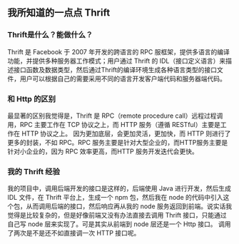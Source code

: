 ## 我所知道的一点点 Thrift 
### Thrift是什么？能做什么？
Thrift 是 Facebook 于 2007 年开发的跨语言的 RPC 服框架，提供多语言的编译功能，并提供多种服务器工作模式；用户通过 Thrift 的 IDL（接口定义语言）来描述接口函数及数据类型，然后通过Thrift的编译环境生成各种语言类型的接口文件，用户可以根据自己的需要采用不同的语言开发客户端代码和服务器端代码。

### 和 Http 的区别
最显著的区别我觉得是，Thrift 是 RPC（remote procedure call）远程过程调用，RPC 主要工作在 TCP 协议之上，而 HTTP 服务（遵循 RESTful）主要是工作在 HTTP 协议之上。
因为更加底层，会更加灵活，更加快，而 HTTP 则进行了更多的封装，不如 RPC。RPC 服务主要是针对大型企业的，而HTTP服务主要是针对小企业的，因为 RPC 效率更高，而HTTP 服务开发迭代会更快。

### 我的 Thrift 经验
我的项目中，调用后端开发的接口是这样的，后端使用 Java 进行开发，然后生成 IDL 文件，在 Thrift 平台上，生成一个 npm 包，然后我在 node 的代码中引入这个包，从而调用后端的接口，然后响应再从我的 node 服务返回到前端。说实话我觉得是比较复杂的，但是好像前端又没有办法直接去调用 Thrift 接口，只能通过自己写 node 层来实现了。可是其实从前端到 node 层还是一个 Http 接口。 调用了两次是不是还不如直接调一次 HTTP 接口呢。


